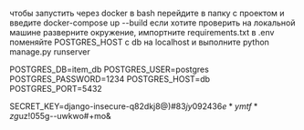 чтобы запустить через docker в bash перейдите в папку с проектом и введите docker-compose up --build
если хотите проверить на локальной машине разверните окружение, импортните requirements.txt
в .env поменяйте POSTGRES_HOST c db на localhost
и выполните python manage.py runserver

POSTGRES_DB=item_db
POSTGRES_USER=postgres
POSTGRES_PASSWORD=1234
POSTGRES_HOST=db
POSTGRES_PORT=5432

SECRET_KEY=django-insecure-q82dkj8@)#8$3jy092436e*ymtf*zg$uz!055g--uwkwo#+mo&